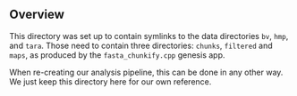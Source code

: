 Overview
-------------------------

This directory was set up to contain symlinks to the data directories
`bv`, `hmp`, and `tara`.
Those need to contain three directories: `chunks`, `filtered` and `maps`,
as produced by the `fasta_chunkify.cpp` genesis app.

When re-creating our analysis pipeline, this can be done in any other way.
We just keep this directory here for our own reference.
